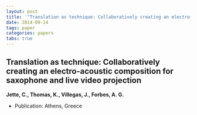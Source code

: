 ```yaml
---
layout: post
title: '"Translation as technique: Collaboratively creating an electro-acoustic composition for saxophone and live video projection"'
date: 2014-09-14
tags: paper
categories: papers
tabs: true
---
```


## Translation as technique: Collaboratively creating an electro-acoustic composition for saxophone and live video projection
**Jette, C., Thomas, K., Villegas, J., Forbes, A. G.**
- Publication: Athens, Greece
